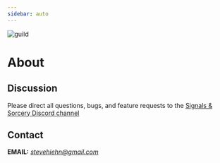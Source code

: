 ```yaml
---
sidebar: auto
---
```


![guild](/sas_runes_guild_2.png)

# About

## Discussion

Please direct all questions, bugs, and feature requests to the
[Signals & Sorcery Discord channel](https://discord.gg/UcHCjfpRkV)

## Contact

**EMAIL:** *stevehiehn@gmail.com*
